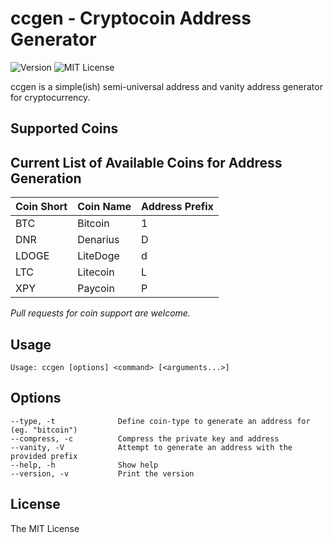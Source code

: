 # ccgen - Cryptocoin Address Generator

![Version](https://img.shields.io/badge/version-0.0.2-blue.svg?style=flat-square)
![MIT License](http://img.shields.io/badge/license-MIT-green.svg?style=flat-square)

ccgen is a simple(ish) semi-universal address and vanity address generator for cryptocurrency.

## Supported Coins

Current List of Available Coins for Address Generation  
-----
|**Coin Short** | **Coin Name** | **Address Prefix**  |
| --------------------------------------- | -------------------------------------------- | ------------ |
|BTC | Bitcoin | 1  |
|DNR | Denarius | D  |
|LDOGE | LiteDoge | d  |
|LTC | Litecoin | L  |
|XPY | Paycoin | P  |

*Pull requests for coin support are welcome.*

## Usage

```
Usage: ccgen [options] <command> [<arguments...>]
```

## Options

```
--type, -t              Define coin-type to generate an address for (eg. "bitcoin")
--compress, -c          Compress the private key and address
--vanity, -V            Attempt to generate an address with the provided prefix
--help, -h              Show help
--version, -v           Print the version
```

## License

The MIT License

